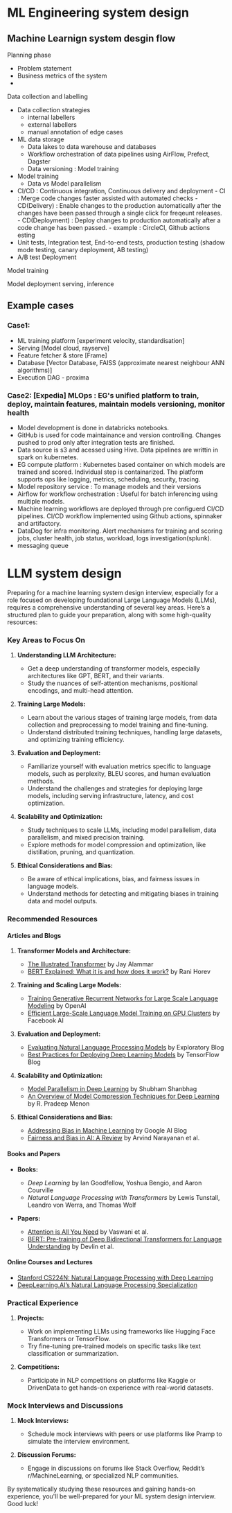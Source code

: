 # ML Engineering system design



## Machine Learnign system desgin flow

Planning phase
  - Problem statement
  - Business metrics of the system
  - 

Data collection and labelling
  - Data collection strategies
    - internal labellers
    - external labellers
    - manual annotation of edge cases
  - ML data storage
    - Data lakes to data warehouse and databases
    - Workflow orchestration of data pipelines using AirFlow, Prefect, Dagster
    - Data versioning :
Model training
  - Model training
    - Data vs Model parallelism
  -  CI/CD : Continuous integration, Continuous delivery and deployment
    - CI : Merge code changes faster assisted with automated checks
    - CD(Delivery) : Enable changes to the production automatically after the changes have been passed through a single click for freqeunt releases.
    - CD(Deployment) : Deploy changes to production automatically after a code change has been passed.
    - example : CircleCI, Github actions
 esting
  - Unit tests, Integration test, End-to-end tests, production testing (shadow mode testing, canary deployment, AB testing)
  - A/B test
Deployment 
   

Model training

Model deployment 
  serving, inference

## Example cases
### Case1:
 - ML training platform [experiment velocity, standardisation]
- Serving [Model cloud, rayserve]
- Feature fetcher & store [Frame]
- Database [Vector Database, FAISS (approximate nearest neighbour ANN algorithms)]
- Execution DAG - proxima

### Case2: [Expedia] MLOps : EG's unified platform to train, deploy, maintain features, maintain models versioning, monitor health
- Model development is done in databricks notebooks.
- GitHub is used for code maintainance and version controlling. Changes pushed to prod only after integration tests are finished.
- Data source is s3 and acessed using Hive. Data pipelines are writtin in spark on kubernetes.
- EG compute platform : Kubernetes based container on which models are trained and scored. Individual step is containarized. The platform supports ops like logging, metrics, scheduling, security, tracing.
- Model repository service : To manage models and their versions
- Airflow for workflow orchestration : Useful for batch inferencing using multiple models.
- Machine learning workflows are deployed through pre configuerd CI/CD pipelines. CI/CD workflow implemented using Github actions, spinnaker and artifactory.
- DataDog for infra monitoring. Alert mechanisms for training and scoring jobs, cluster health, job status, workload, logs investigation(splunk).
- messaging queue

# LLM system design
Preparing for a machine learning system design interview, especially for a role focused on developing foundational Large Language Models (LLMs), requires a comprehensive understanding of several key areas. Here’s a structured plan to guide your preparation, along with some high-quality resources:

### Key Areas to Focus On

1. **Understanding LLM Architecture:**
   - Get a deep understanding of transformer models, especially architectures like GPT, BERT, and their variants.
   - Study the nuances of self-attention mechanisms, positional encodings, and multi-head attention.

2. **Training Large Models:**
   - Learn about the various stages of training large models, from data collection and preprocessing to model training and fine-tuning.
   - Understand distributed training techniques, handling large datasets, and optimizing training efficiency.

3. **Evaluation and Deployment:**
   - Familiarize yourself with evaluation metrics specific to language models, such as perplexity, BLEU scores, and human evaluation methods.
   - Understand the challenges and strategies for deploying large models, including serving infrastructure, latency, and cost optimization.

4. **Scalability and Optimization:**
   - Study techniques to scale LLMs, including model parallelism, data parallelism, and mixed precision training.
   - Explore methods for model compression and optimization, like distillation, pruning, and quantization.

5. **Ethical Considerations and Bias:**
   - Be aware of ethical implications, bias, and fairness issues in language models.
   - Understand methods for detecting and mitigating biases in training data and model outputs.

### Recommended Resources

#### Articles and Blogs
1. **Transformer Models and Architecture:**
   - [The Illustrated Transformer](https://jalammar.github.io/illustrated-transformer/) by Jay Alammar
   - [BERT Explained: What it is and how does it work?](https://towardsdatascience.com/bert-explained-state-of-the-art-language-model-for-nlp-f8b21a9b6270) by Rani Horev

2. **Training and Scaling Large Models:**
   - [Training Generative Recurrent Networks for Large Scale Language Modeling](https://openai.com/research/language-models) by OpenAI
   - [Efficient Large-Scale Language Model Training on GPU Clusters](https://research.fb.com/publications/efficient-large-scale-language-model-training-on-gpu-clusters/) by Facebook AI

3. **Evaluation and Deployment:**
   - [Evaluating Natural Language Processing Models](https://blog.exploratory.io/evaluating-natural-language-processing-models-cc8758a45c29) by Exploratory Blog
   - [Best Practices for Deploying Deep Learning Models](https://blog.tensorflow.org/2020/09/best-practices-for-deploying-deep-learning-models.html) by TensorFlow Blog

4. **Scalability and Optimization:**
   - [Model Parallelism in Deep Learning](https://medium.com/@theshanbhag/model-parallelism-in-deep-learning-50dbf486f347) by Shubham Shanbhag
   - [An Overview of Model Compression Techniques for Deep Learning](https://rpradeepmenon.medium.com/an-overview-of-model-compression-techniques-for-deep-learning-153a742e30e7) by R. Pradeep Menon

5. **Ethical Considerations and Bias:**
   - [Addressing Bias in Machine Learning](https://ai.googleblog.com/2019/05/addressing-bias-in-machine-learning.html) by Google AI Blog
   - [Fairness and Bias in AI: A Review](https://arxiv.org/abs/1908.09635) by Arvind Narayanan et al.

#### Books and Papers
- **Books:**
  - *Deep Learning* by Ian Goodfellow, Yoshua Bengio, and Aaron Courville
  - *Natural Language Processing with Transformers* by Lewis Tunstall, Leandro von Werra, and Thomas Wolf

- **Papers:**
  - [Attention is All You Need](https://arxiv.org/abs/1706.03762) by Vaswani et al.
  - [BERT: Pre-training of Deep Bidirectional Transformers for Language Understanding](https://arxiv.org/abs/1810.04805) by Devlin et al.

#### Online Courses and Lectures
- [Stanford CS224N: Natural Language Processing with Deep Learning](http://web.stanford.edu/class/cs224n/)
- [DeepLearning.AI’s Natural Language Processing Specialization](https://www.coursera.org/specializations/natural-language-processing)

### Practical Experience

1. **Projects:**
   - Work on implementing LLMs using frameworks like Hugging Face Transformers or TensorFlow.
   - Try fine-tuning pre-trained models on specific tasks like text classification or summarization.

2. **Competitions:**
   - Participate in NLP competitions on platforms like Kaggle or DrivenData to get hands-on experience with real-world datasets.

### Mock Interviews and Discussions

1. **Mock Interviews:**
   - Schedule mock interviews with peers or use platforms like Pramp to simulate the interview environment.

2. **Discussion Forums:**
   - Engage in discussions on forums like Stack Overflow, Reddit’s r/MachineLearning, or specialized NLP communities.

By systematically studying these resources and gaining hands-on experience, you'll be well-prepared for your ML system design interview. Good luck!
